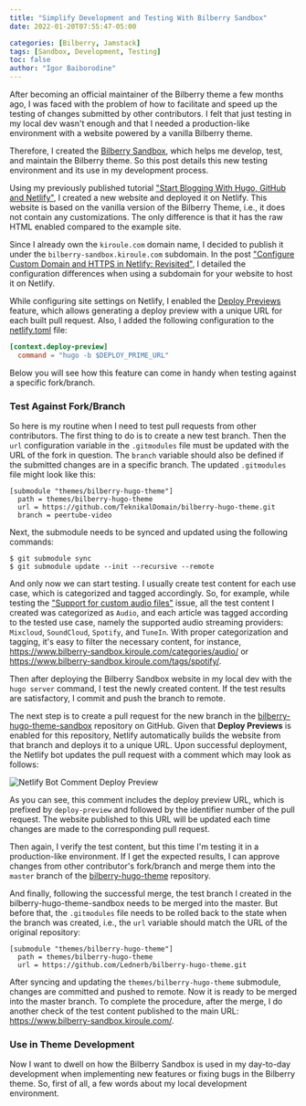 ```yaml
---
title: "Simplify Development and Testing With Bilberry Sandbox"
date: 2022-01-20T07:55:47-05:00

categories: [Bilberry, Jamstack]
tags: [Sandbox, Development, Testing]
toc: false
author: "Igor Baiborodine"
---
```


After becoming an official maintainer of the Bilberry theme a few months ago, I was faced with the problem of how to facilitate and speed up the testing of changes submitted by other contributors. 
I felt that just testing in my local dev wasn't enough and that I needed a production-like environment with a website powered by a vanilla Bilberry theme.

Therefore, I created the [Bilberry Sandbox](https://github.com/igor-baiborodine/bilberry-hugo-theme-sandbox), which helps me develop, test, and maintain the Bilberry theme. 
So this post details this new testing environment and its use in my development process.

<!--more-->

Using my previously published tutorial ["Start Blogging With Hugo, GitHub and Netlify"](/article/start-blogging-with-github-hugo-and-netlify/), I created a new website and deployed it on Netlify. 
This website is based on the vanilla version of the Bilberry Theme, i.e., it does not contain any customizations. 
The only difference is that it has the raw HTML enabled compared to the example site.

Since I already own the `kiroule.com` domain name, I decided to publish it under the `bilberry-sandbox.kiroule.com` subdomain. 
In the post ["Configure Custom Domain and HTTPS in Netlify: Revisited"](/article/configure-custom-domain-and-https-in-netlify-revisited/), I detailed the configuration differences when using a subdomain for your website to host it on Netlify. 

While configuring site settings on Netlify, I enabled the [Deploy Previews](https://docs.netlify.com/site-deploys/deploy-previews/) feature, which allows generating a deploy preview with a unique URL for each built pull request. 
Also, I added the following configuration to the [netlify.toml](https://github.com/igor-baiborodine/bilberry-hugo-theme-sandbox/blob/master/netlify.toml) file:
```toml
[context.deploy-preview]
  command = "hugo -b $DEPLOY_PRIME_URL"
```
Below you will see how this feature can come in handy when testing against a specific fork/branch.

### Test Against Fork/Branch

So here is my routine when I need to test pull requests from other contributors.
The first thing to do is to create a new test branch. 
Then the `url` configuration variable in the `.gitmodules` file must be updated with the URL of the fork in question. 
The `branch` variable should also be defined if the submitted changes are in a specific branch. 
The updated `.gitmodules` file might look like this:
```shell
[submodule "themes/bilberry-hugo-theme"]
  path = themes/bilberry-hugo-theme
  url = https://github.com/TeknikalDomain/bilberry-hugo-theme.git
  branch = peertube-video
```

Next, the submodule needs to be synced and updated using the following commands:
```shell
$ git submodule sync
$ git submodule update --init --recursive --remote
```

And only now we can start testing. 
I usually create test content for each use case, which is categorized and tagged accordingly. 
So, for example, while testing the ["Support for custom audio files"](https://github.com/Lednerb/bilberry-hugo-theme/issues/270) issue, all the test content I created was categorized as `Audio`, and each article was tagged according to the tested use case, namely the supported audio streaming providers: `Mixcloud`, `SoundCloud`, `Spotify`, and `TuneIn`.
With proper categorization and tagging, it's easy to filter the necessary content, for instance, https://www.bilberry-sandbox.kiroule.com/categories/audio/ or https://www.bilberry-sandbox.kiroule.com/tags/spotify/.

Then after deploying the Bilberry Sandbox website in my local dev with the `hugo server` command, I test the newly created content. 
If the test results are satisfactory, I commit and push the branch to remote.

The next step is to create a pull request for the new branch in the [bilberry-hugo-theme-sandbox](https://github.com/igor-baiborodine/bilberry-hugo-theme-sandbox) repository on GitHub.
Given that **Deploy Previews** is enabled for this repository, Netlify automatically builds the website from that branch and deploys it to a unique URL.
Upon successful deployment, the Netlify bot updates the pull request with a comment which may look as follows:

![Netlify Bot Comment Deploy Preview](/img/content/article/simplify-development-and-testing-with-bilberry-sandbox/deploy-preview-netlify-bot-comment.png)

As you can see, this comment includes the deploy preview URL, which is prefixed by `deploy-preview` and followed by the identifier number of the pull request.
The website published to this URL will be updated each time changes are made to the corresponding pull request.

Then again, I verify the test content, but this time I'm testing it in a production-like environment. 
If I get the expected results, I can approve changes from other contributor's fork/branch and merge them into the `master` branch of the [bilberry-hugo-theme](https://github.com/Lednerb/bilberry-hugo-theme) repository.

And finally, following the successful merge, the test branch I created in the bilberry-hugo-theme-sandbox needs to be merged into the master. 
But before that, the `.gitmodules` file needs to be rolled back to the state when the branch was created, i.e., the `url` variable should match the URL of the original repository:
```shell
[submodule "themes/bilberry-hugo-theme"]
  path = themes/bilberry-hugo-theme
  url = https://github.com/Lednerb/bilberry-hugo-theme.git
```

After syncing and updating the `themes/bilberry-hugo-theme` submodule, changes are committed and pushed to remote.
Now it is ready to be merged into the master branch.
To complete the procedure, after the merge, I do another check of the test content published to the main URL: https://www.bilberry-sandbox.kiroule.com/. 


### Use in Theme Development
Now I want to dwell on how the Bilberry Sandbox is used in my day-to-day development when implementing new features or fixing bugs in the Bilberry theme. 
So, first of all, a few words about my local development environment.
